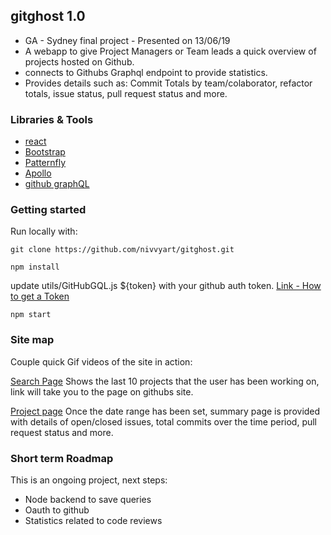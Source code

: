 ## gitghost 1.0
- GA - Sydney final project - Presented on 13/06/19
- A webapp to give Project Managers or Team leads a quick overview of projects hosted on Github.
- connects to Githubs Graphql endpoint to provide statistics.
- Provides details such as: Commit Totals by team/colaborator, refactor totals, issue status, pull request status and more.

### Libraries & Tools
- [react](https://reactjs.org/)
- [Bootstrap](https://getbootstrap.com/)
- [Patternfly](https://www.patternfly.org/)
- [Apollo](https://www.apollographql.com/)
- [github graphQL](https://developer.github.com/v4/)

### Getting started
Run locally with:

`git clone https://github.com/nivvyart/gitghost.git`

`npm install`

update utils/GitHubGQL.js ${token} with your github auth token.  [Link - How to get a Token](https://help.github.com/en/articles/creating-a-personal-access-token-for-the-command-line)

`npm start`

### Site map
Couple quick Gif videos of the site in action:

[Search Page](https://i.imgur.com/oJm32hG.gifv)
Shows the last 10 projects that the user has been working on, link will take you to the page on githubs site.

[Project page](https://i.imgur.com/Yt07ihy.gifv)
Once the date range has been set, summary page is provided with details of open/closed issues, total commits over the time period, pull request status and more.


### Short term Roadmap
This is an ongoing project, next steps:

- Node backend to save queries
- Oauth to github
- Statistics related to code reviews

